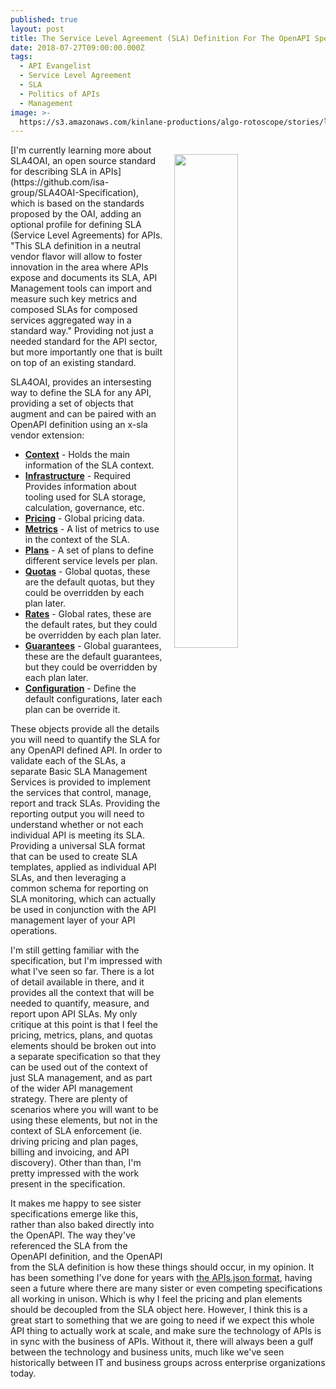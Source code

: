 ```yaml
---
published: true
layout: post
title: The Service Level Agreement (SLA) Definition For The OpenAPI Specification
date: 2018-07-27T09:00:00.000Z
tags:
  - API Evangelist
  - Service Level Agreement
  - SLA
  - Politics of APIs
  - Management
image: >-
  https://s3.amazonaws.com/kinlane-productions/algo-rotoscope/stories/legalstatue_light_dali.jpg
---
```

<p><img src="{{ page.image }}" width="45%" align="right" style="padding: 15px;" /></p>[I'm currently learning more about SLA4OAI, an open source standard for describing SLA in APIs](https://github.com/isa-group/SLA4OAI-Specification), which is based on the standards proposed by the OAI, adding an optional profile for defining SLA (Service Level Agreements) for APIs. "This SLA definition in a neutral vendor flavor will allow to foster innovation in the area where APIs expose and documents its SLA, API Management tools can import and measure such key metrics and composed SLAs for composed services aggregated way in a standard way." Providing not just a needed standard for the API sector, but more importantly one that is built on top of an existing standard.

SLA4OAI, provides an intersesting way to define the SLA for any API, providing a set of objects that augment and can be paired with an OpenAPI definition using an x-sla vendor extension:

- **[Context](https://github.com/isa-group/SLA4OAI-Specification/blob/master/Specification.md#522-contextobject)** - Holds the main information of the SLA context.
- **[Infrastructure](https://github.com/isa-group/SLA4OAI-Specification/blob/master/Specification.md#524-infrastructureobject)** - Required Provides information about tooling used for SLA storage, calculation, governance, etc.
- **[Pricing](https://github.com/isa-group/SLA4OAI-Specification/blob/master/Specification.md#525-pricingobject)** - Global pricing data.
- **[Metrics](https://github.com/isa-group/SLA4OAI-Specification/blob/master/Specification.md#526-metricsobject)** - A list of metrics to use in the context of the SLA.
- **[Plans](https://github.com/isa-group/SLA4OAI-Specification/blob/master/Specification.md#528-plansobject)** - A set of plans to define different service levels per plan.
- **[Quotas](https://github.com/isa-group/SLA4OAI-Specification/blob/master/Specification.md#5210-quotasobject)** - Global quotas, these are the default quotas, but they could be overridden by each plan later.
- **[Rates](https://github.com/isa-group/SLA4OAI-Specification/blob/master/Specification.md#5211-ratesobject)** - Global rates, these are the default rates, but they could be overridden by each plan later.
- **[Guarantees](https://github.com/isa-group/SLA4OAI-Specification/blob/master/Specification.md#5212-guaranteesobject)** - Global guarantees, these are the default guarantees, but they could be overridden by each plan later.
- **[Configuration](https://github.com/isa-group/SLA4OAI-Specification/blob/master/Specification.md#5218-configurationsobject)** - Define the default configurations, later each plan can be override it.

These objects provide all the details you will need to quantify the SLA for any OpenAPI defined API. In order to validate each of the SLAs, a separate Basic SLA Management Services is provided to implement the services that control, manage, report and track SLAs. Providing the reporting output you will need to understand whether or not each individual API is meeting its SLA. Providing a universal SLA format that can be used to create SLA templates, applied as individual API SLAs, and then leveraging a common schema for reporting on SLA monitoring, which can actually be used in conjunction with the API management layer of your API operations.

I'm still getting familiar with the specification, but I'm impressed with what I've seen so far. There is a lot of detail available in there, and it provides all the context that will be needed to quantify, measure, and report upon API SLAs. My only critique at this point is that I feel the pricing, metrics, plans, and quotas elements should be broken out into a separate specification so that they can be used out of the context of just SLA management, and as part of the wider API management strategy. There are plenty of scenarios where you will want to be using these elements, but not in the context of SLA enforcement (ie. driving pricing and plan pages, billing and invoicing, and API discovery). Other than than, I'm pretty impressed with the work present in the specification.

It makes me happy to see sister specifications emerge like this, rather than also baked directly into the OpenAPI. The way they've referenced the SLA from the OpenAPI definition, and the OpenAPI from the SLA definition is how these things should occur, in my opinion. It has been something I've done for years with [the APIs.json format](http://apisjson.org/), having seen a future where there are many sister or even competing specifications all working in unison. Which is why I feel the pricing and plan elements should be decoupled from the SLA object here. However, I think this is a great start to something that we are going to need if we expect this whole API thing to actually work at scale, and make sure the technology of APIs is in sync with the business of APIs. Without it, there will always been a gulf between the technology and business units, much like we've seen historically between IT and business groups across enterprise organizations today.